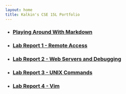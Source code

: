 ```yaml
---
layout: home
title: Kalkin's CSE 15L Portfolio
---
```

- ### [Playing Around With Markdown](demo.md)
- ### [Lab Report 1 - Remote Access](lab-report-1.md)
- ### [Lab Report 2 - Web Servers and Debugging](lab-report-2.md)
- ### [Lab Report 3 - UNIX Commands](lab-report-3.md)
- ### [Lab Report 4 - Vim](lab-report-4.md)